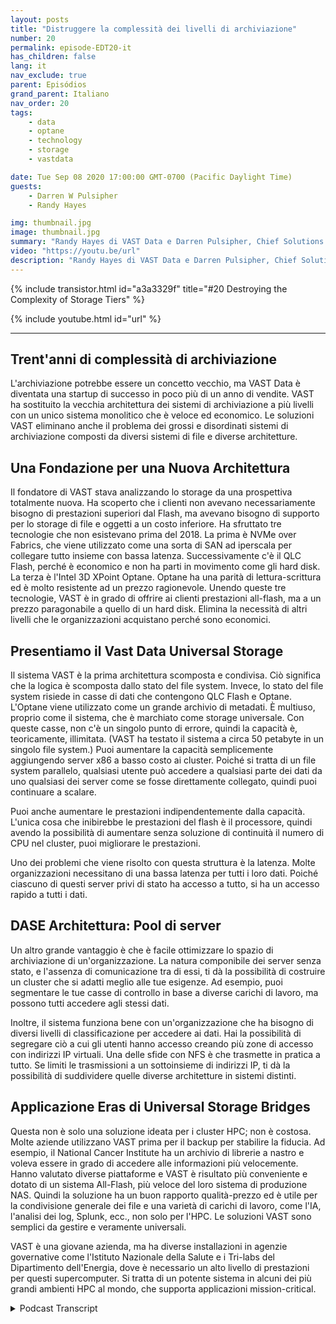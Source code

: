 ```yaml
---
layout: posts
title: "Distruggere la complessità dei livelli di archiviazione"
number: 20
permalink: episode-EDT20-it
has_children: false
lang: it
nav_exclude: true
parent: Episódios
grand_parent: Italiano
nav_order: 20
tags:
    - data
    - optane
    - technology
    - storage
    - vastdata

date: Tue Sep 08 2020 17:00:00 GMT-0700 (Pacific Daylight Time)
guests:
    - Darren W Pulsipher
    - Randy Hayes

img: thumbnail.jpg
image: thumbnail.jpg
summary: "Randy Hayes di VAST Data e Darren Pulsipher, Chief Solutions Architect, Public Sector, Intel, discutono dell'innovativa architettura di storage di VAST Data che elimina la necessità di livelli utilizzando NVMe over Fabrics, QLC Flash e 3D XPoint Optane."
video: "https://youtu.be/url"
description: "Randy Hayes di VAST Data e Darren Pulsipher, Chief Solutions Architect, Public Sector, Intel, discutono dell'innovativa architettura di storage di VAST Data che elimina la necessità di livelli utilizzando NVMe over Fabrics, QLC Flash e 3D XPoint Optane."
---
```


<div>
{% include transistor.html id="a3a3329f" title="#20 Destroying the Complexity of Storage Tiers" %}

{% include youtube.html id="url" %}
</div>

---

## Trent'anni di complessità di archiviazione

L'archiviazione potrebbe essere un concetto vecchio, ma VAST Data è diventata una startup di successo in poco più di un anno di vendite. VAST ha sostituito la vecchia architettura dei sistemi di archiviazione a più livelli con un unico sistema monolitico che è veloce ed economico. Le soluzioni VAST eliminano anche il problema dei grossi e disordinati sistemi di archiviazione composti da diversi sistemi di file e diverse architetture.

## Una Fondazione per una Nuova Architettura

Il fondatore di VAST stava analizzando lo storage da una prospettiva totalmente nuova. Ha scoperto che i clienti non avevano necessariamente bisogno di prestazioni superiori dal Flash, ma avevano bisogno di supporto per lo storage di file e oggetti a un costo inferiore. Ha sfruttato tre tecnologie che non esistevano prima del 2018. La prima è NVMe over Fabrics, che viene utilizzato come una sorta di SAN ad iperscala per collegare tutto insieme con bassa latenza. Successivamente c'è il QLC Flash, perché è economico e non ha parti in movimento come gli hard disk. La terza è l'Intel 3D XPoint Optane. Optane ha una parità di lettura-scrittura ed è molto resistente ad un prezzo ragionevole. Unendo queste tre tecnologie, VAST è in grado di offrire ai clienti prestazioni all-flash, ma a un prezzo paragonabile a quello di un hard disk. Elimina la necessità di altri livelli che le organizzazioni acquistano perché sono economici.

## Presentiamo il Vast Data Universal Storage

Il sistema VAST è la prima architettura scomposta e condivisa. Ciò significa che la logica è scomposta dallo stato del file system. Invece, lo stato del file system risiede in casse di dati che contengono QLC Flash e Optane. L'Optane viene utilizzato come un grande archivio di metadati. È multiuso, proprio come il sistema, che è marchiato come storage universale. Con queste casse, non c'è un singolo punto di errore, quindi la capacità è, teoricamente, illimitata. (VAST ha testato il sistema a circa 50 petabyte in un singolo file system.) Puoi aumentare la capacità semplicemente aggiungendo server x86 a basso costo ai cluster. Poiché si tratta di un file system parallelo, qualsiasi utente può accedere a qualsiasi parte dei dati da uno qualsiasi dei server come se fosse direttamente collegato, quindi puoi continuare a scalare.

Puoi anche aumentare le prestazioni indipendentemente dalla capacità. L'unica cosa che inibirebbe le prestazioni del flash è il processore, quindi avendo la possibilità di aumentare senza soluzione di continuità il numero di CPU nel cluster, puoi migliorare le prestazioni.

Uno dei problemi che viene risolto con questa struttura è la latenza. Molte organizzazioni necessitano di una bassa latenza per tutti i loro dati. Poiché ciascuno di questi server privi di stato ha accesso a tutto, si ha un accesso rapido a tutti i dati.

## DASE Architettura: Pool di server

Un altro grande vantaggio è che è facile ottimizzare lo spazio di archiviazione di un'organizzazione. La natura componibile dei server senza stato, e l'assenza di comunicazione tra di essi, ti dà la possibilità di costruire un cluster che si adatti meglio alle tue esigenze. Ad esempio, puoi segmentare le tue casse di controllo in base a diverse carichi di lavoro, ma possono tutti accedere agli stessi dati.

Inoltre, il sistema funziona bene con un'organizzazione che ha bisogno di diversi livelli di classificazione per accedere ai dati. Hai la possibilità di segregare ciò a cui gli utenti hanno accesso creando più zone di accesso con indirizzi IP virtuali. Una delle sfide con NFS è che trasmette in pratica a tutto. Se limiti le trasmissioni a un sottoinsieme di indirizzi IP, ti dà la possibilità di suddividere quelle diverse architetture in sistemi distinti.

## Applicazione Eras di Universal Storage Bridges

Questa non è solo una soluzione ideata per i cluster HPC; non è costosa. Molte aziende utilizzano VAST prima per il backup per stabilire la fiducia. Ad esempio, il National Cancer Institute ha un archivio di librerie a nastro e voleva essere in grado di accedere alle informazioni più velocemente. Hanno valutato diverse piattaforme e VAST è risultato più conveniente e dotato di un sistema All-Flash, più veloce del loro sistema di produzione NAS. Quindi la soluzione ha un buon rapporto qualità-prezzo ed è utile per la condivisione generale dei file e una varietà di carichi di lavoro, come l'IA, l'analisi dei log, Splunk, ecc., non solo per l'HPC. Le soluzioni VAST sono semplici da gestire e veramente universali.

VAST è una giovane azienda, ma ha diverse installazioni in agenzie governative come l'Istituto Nazionale della Salute e i Tri-labs del Dipartimento dell'Energia, dove è necessario un alto livello di prestazioni per questi supercomputer. Si tratta di un potente sistema in alcuni dei più grandi ambienti HPC al mondo, che supporta applicazioni mission-critical.



<details>
<summary> Podcast Transcript </summary>

<p></p>

</details>
